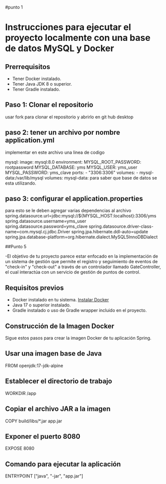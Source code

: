 #punto 1
# Instrucciones para ejecutar el proyecto localmente con una base de datos MySQL y Docker

## Prerrequisitos

- Tener Docker instalado.
- Tener Java JDK 8 o superior.
- Tener Gradle instalado.

## Paso 1: Clonar el repositorio
usar fork para clonar el repositorio y abrirlo en git hub desktop

## paso 2: tener un archivo por nombre application.yml
implementar en este archivo una linea de codigo


  mysql:
    image: mysql:8.0
    environment:
      MYSQL_ROOT_PASSWORD: rootpassword
      MYSQL_DATABASE: yms
      MYSQL_USER: yms_user
      MYSQL_PASSWORD: yms_clave
    ports:
      - "3306:3306"
    volumes:
      - mysql-data:/var/lib/mysql
volumes:
  mysql-data:
  para saber que base de datos se esta utilizando.
  
  ## paso 3: configurar el application.properties 
  para esto se le deben agregar varias dependencias al archivo 
  spring.datasource.url=jdbc:mysql://${MYSQL_HOST:localhost}:3306/yms
spring.datasource.username=yms_user
spring.datasource.password=yms_clave
spring.datasource.driver-class-name=com.mysql.cj.jdbc.Driver
spring.jpa.hibernate.ddl-auto=update
spring.jpa.database-platform=org.hibernate.dialect.MySQL5InnoDBDialect

##Punto 5

-El objetivo de tu proyecto parece estar enfocado en la implementación de un sistema de gestión que permite el registro y seguimiento de eventos de "check-in" y "check-out" a través de un controlador llamado GateController, el cual interactúa con un servicio de gestión de puntos de control.
## Requisitos previos

- Docker instalado en tu sistema. [Instalar Docker](https://docs.docker.com/get-docker/)
- Java 17 o superior instalado.
- Gradle instalado o uso de Gradle wrapper incluido en el proyecto.

## Construcción de la Imagen Docker

Sigue estos pasos para crear la imagen Docker de tu aplicación Spring.

## Usar una imagen base de Java
FROM openjdk:17-jdk-alpine

## Establecer el directorio de trabajo
WORKDIR /app

## Copiar el archivo JAR a la imagen
COPY build/libs/*.jar app.jar

## Exponer el puerto 8080
EXPOSE 8080

## Comando para ejecutar la aplicación
ENTRYPOINT ["java", "-jar", "app.jar"]

